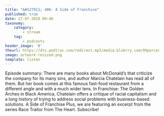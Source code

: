 ```yaml
---
title: "&#127911; 406- A Side of Franchise"
published: true
date: 27-07-2020 09:40
taxonomy:
    category:
        - stream
    tag:
        - podcasts
header_image: '0'
theurl: https://dts.podtrac.com/redirect.mp3/media.blubrry.com/99percentinvisible/dovetail.prxu.org/96/3176107c-8569-4fc1-95a9-535b2f436ba1/406_A_Side_of_Franchise_pt01.mp3
image: artwork-resized.png
template: listen
--- 
```

Episode summary: There are many books about McDonald’s that criticize the company for its many sins, and author Marcia Chatelain has read all of them. But her book comes at this famous fast-food restaurant from a different angle and with a much wider lens. In Franchise: The Golden Arches in Black America, Chatelain offers a critique of racial capitalism and a long history of trying to address social problems with business-based solutions. A Side of Franchise Plus, we are featuring an excerpt from the series Race Traitor from The Heart. Subscribe!
